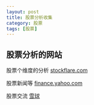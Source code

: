 ```yaml
---
layout: post
title: 股票分析收集
category: 股票
tags: [股票]
---
```


## 股票分析的网站

股票个维度的分析
[stockflare.com](https://stockflare.com)

股票新闻等
[finance.yahoo.com](https://finance.yahoo.com/quote/bidu?ltr=1)

股票交流
[雪球](https://xueqiu.com/)

